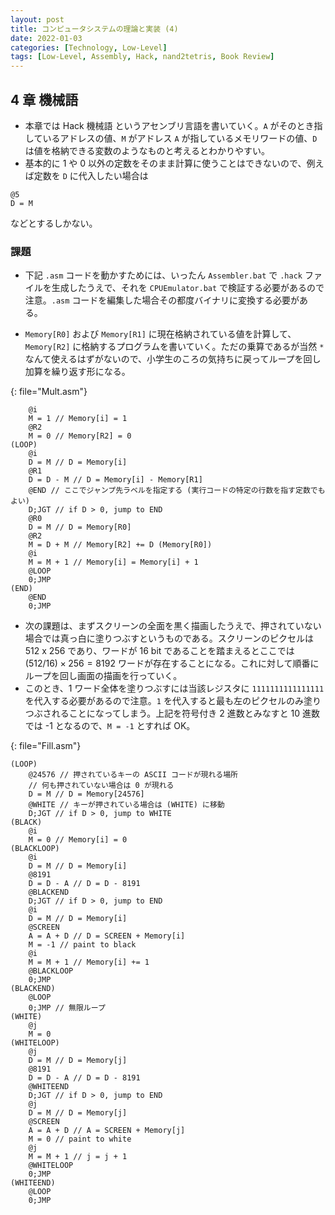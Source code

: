 ```yaml
---
layout: post
title: コンピュータシステムの理論と実装 (4)
date: 2022-01-03
categories: [Technology, Low-Level]
tags: [Low-Level, Assembly, Hack, nand2tetris, Book Review]
---
```


## 4 章 機械語

- 本章では Hack 機械語 というアセンブリ言語を書いていく。`A` がそのとき指しているアドレスの値、`M` がアドレス `A` が指しているメモリワードの値、`D` は値を格納できる変数のようなものと考えるとわかりやすい。
- 基本的に 1 や 0 以外の定数をそのまま計算に使うことはできないので、例えば定数を `D` に代入したい場合は

```hack
@5
D = M
```

などとするしかない。

### 課題

- 下記 `.asm` コードを動かすためには、いったん `Assembler.bat` で `.hack` ファイルを生成したうえで、それを `CPUEmulator.bat` で検証する必要があるので注意。`.asm` コードを編集した場合その都度バイナリに変換する必要がある。

- `Memory[R0]` および `Memory[R1]` に現在格納されている値を計算して、`Memory[R2]` に格納するプログラムを書いていく。ただの乗算であるが当然 `*` なんて使えるはずがないので、小学生のころの気持ちに戻ってループを回し加算を繰り返す形になる。

{: file="Mult.asm"}

```
    @i
    M = 1 // Memory[i] = 1
    @R2
    M = 0 // Memory[R2] = 0
(LOOP)
    @i
    D = M // D = Memory[i]
    @R1
    D = D - M // D = Memory[i] - Memory[R1]
    @END // ここでジャンプ先ラベルを指定する (実行コードの特定の行数を指す定数でもよい)
    D;JGT // if D > 0, jump to END
    @R0
    D = M // D = Memory[R0]
    @R2
    M = D + M // Memory[R2] += D (Memory[R0])
    @i
    M = M + 1 // Memory[i] = Memory[i] + 1
    @LOOP
    0;JMP
(END)
    @END
    0;JMP
```

- 次の課題は、まずスクリーンの全面を黒く描画したうえで、押されていない場合では真っ白に塗りつぶすというものである。スクリーンのピクセルは 512 x 256 であり、ワードが 16 bit であることを踏まえるとここでは $(512/16) \times 256 = 8192$ ワードが存在することになる。これに対して順番にループを回し画面の描画を行っていく。
- このとき、1 ワード全体を塗りつぶすには当該レジスタに `1111111111111111` を代入する必要があるので注意。`1` を代入すると最も左のピクセルのみ塗りつぶされることになってしまう。上記を符号付き 2 進数とみなすと 10 進数では -1 となるので、`M = -1` とすれば OK。  

{: file="Fill.asm"}

```
(LOOP)
    @24576 // 押されているキーの ASCII コードが現れる場所
    // 何も押されていない場合は 0 が現れる
    D = M // D = Memory[24576]
    @WHITE // キーが押されている場合は (WHITE) に移動
    D;JGT // if D > 0, jump to WHITE
(BLACK)
    @i
    M = 0 // Memory[i] = 0
(BLACKLOOP)
    @i
    D = M // D = Memory[i]
    @8191
    D = D - A // D = D - 8191
    @BLACKEND
    D;JGT // if D > 0, jump to END
    @i
    D = M // D = Memory[i]
    @SCREEN
    A = A + D // D = SCREEN + Memory[i]
    M = -1 // paint to black
    @i
    M = M + 1 // Memory[i] += 1
    @BLACKLOOP
    0;JMP
(BLACKEND)
    @LOOP
    0;JMP // 無限ループ
(WHITE)
    @j
    M = 0
(WHITELOOP)
    @j
    D = M // D = Memory[j]
    @8191
    D = D - A // D = D - 8191
    @WHITEEND
    D;JGT // if D > 0, jump to END
    @j
    D = M // D = Memory[j]
    @SCREEN
    A = A + D // A = SCREEN + Memory[j]
    M = 0 // paint to white
    @j
    M = M + 1 // j = j + 1
    @WHITELOOP
    0;JMP
(WHITEEND)
    @LOOP
    0;JMP
```
